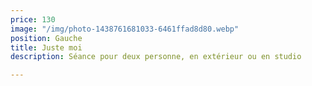 ```yaml
---
price: 130
image: "/img/photo-1438761681033-6461ffad8d80.webp"
position: Gauche
title: Juste moi
description: Séance pour deux personne, en extérieur ou en studio

---
```

